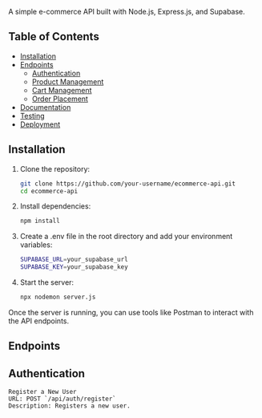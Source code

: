 A simple e-commerce API built with Node.js, Express.js, and Supabase.

## Table of Contents
- [Installation](#installation)
- [Endpoints](#endpoints)
  - [Authentication](#authentication)
  - [Product Management](#product-management)
  - [Cart Management](#cart-management)
  - [Order Placement](#order-placement)
- [Documentation](#documentation)
- [Testing](#testing)
- [Deployment](#deployment)

## Installation

1. Clone the repository:
   ```bash
   git clone https://github.com/your-username/ecommerce-api.git
   cd ecommerce-api
2. Install dependencies:
   ```bash
   npm install
3. Create a .env file in the root directory and add your environment variables:
   ```bash
   SUPABASE_URL=your_supabase_url
   SUPABASE_KEY=your_supabase_key
4. Start the server:
    ```bash
    npx nodemon server.js

Once the server is running, you can use tools like Postman to interact with the API endpoints.

## Endpoints
## Authentication
    Register a New User
    URL: POST `/api/auth/register`
    Description: Registers a new user.
